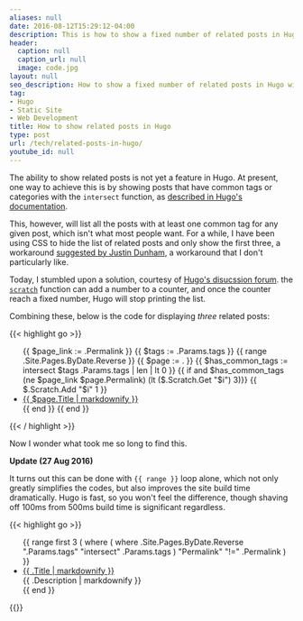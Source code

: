 ```yaml
---
aliases: null
date: 2016-08-12T15:29:12-04:00
description: This is how to show a fixed number of related posts in Hugo
header:
  caption: null
  caption_url: null
  image: code.jpg
layout: null
seo_description: How to show a fixed number of related posts in Hugo with intersect and scratch
tag:
- Hugo
- Static Site
- Web Development
title: How to show related posts in Hugo
type: post
url: /tech/related-posts-in-hugo/
youtube_id: null
---
```


The ability to show related posts is not yet a feature in Hugo. At present, one way to achieve this is by showing posts that have common tags or categories with the `intersect` function, as [described in Hugo's documentation](https://gohugo.io/templates/functions/#intersect).

This, however, will list all the posts with at least one common tag for any given post, which isn't what most people want. For a while, I have been using CSS to hide the list of related posts and only show the first three, a workaround [suggested by Justin Dunham](http://justindunham.net/blog-bells-and-whistles-in-hugo/), a workaround that I don't particularly like.

Today, I stumbled upon a solution, courtesy of [Hugo's disucssion forum](https://discuss.gohugo.io/t/show-a-list-of-related-content/1488/5). the [`scratch`](https://gohugo.io/extras/scratch) function can add a number to a counter, and once the counter reach a fixed number, Hugo will stop printing the list.

Combining these, below is the code for displaying *three* related posts:

{{< highlight go >}}
<ul>
  {{ $page_link := .Permalink }}
  {{ $tags := .Params.tags }}
  {{ range .Site.Pages.ByDate.Reverse }}
    {{ $page := . }}
    {{ $has_common_tags := intersect $tags .Params.tags | len | lt 0 }}
    {{ if and $has_common_tags (ne $page_link $page.Permalink) (lt ($.Scratch.Get "$i") 3)}}
      {{ $.Scratch.Add "$i" 1 }}
      <li class="relatedPost">
        <a href="{{ $page.RelPermalink }}">{{ $page.Title | markdownify }}</a>
      </li>
    {{ end }}
  {{ end }}
</ul>
{{< / highlight >}}

Now I wonder what took me so long to find this.

**Update (27 Aug 2016)**

It turns out this can be done with ```{{ range }}``` loop alone, which not only greatly simplifies the codes, but also improves the site build time dramatically. Hugo is fast, so you won't feel the difference, though shaving off 100ms from 500ms build time is significant regardless.

{{< highlight go >}}
<ul>
  {{ range first 3 ( where ( where .Site.Pages.ByDate.Reverse ".Params.tags" "intersect" .Params.tags ) "Permalink" "!=" .Permalink ) }}
    <li class="relatedPost">
      <a href="{{ .RelPermalink }}">{{ .Title | markdownify }}</a><br />
      {{ .Description | markdownify }}
    </li>
  {{ end }}
</ul>
{{</ highlight >}}
